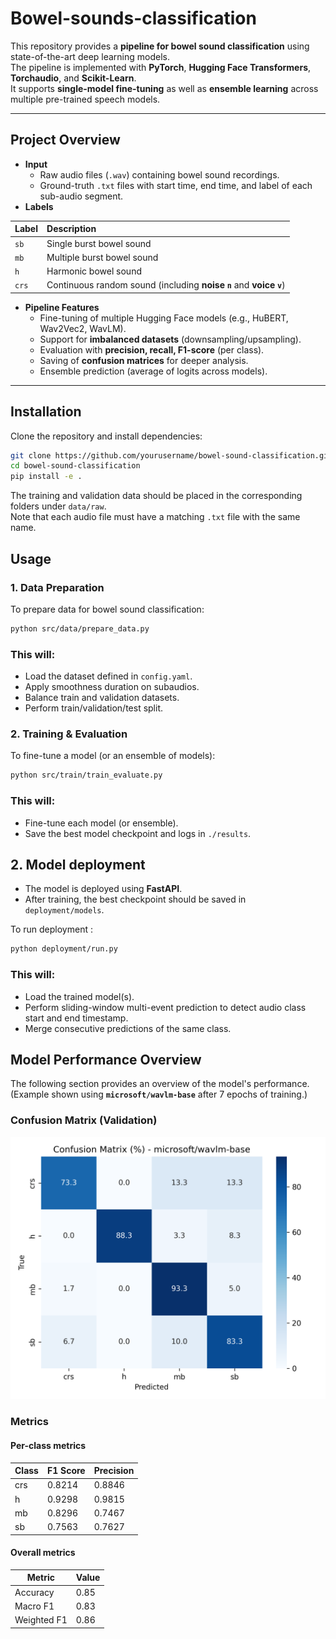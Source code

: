 # Bowel-sounds-classification

This repository provides a **pipeline for bowel sound classification** using state-of-the-art deep learning models.  
The pipeline is implemented with **PyTorch**, **Hugging Face Transformers**, **Torchaudio**, and **Scikit-Learn**.  
It supports **single-model fine-tuning** as well as **ensemble learning** across multiple pre-trained speech models.

---

## Project Overview

- **Input**
  - Raw audio files (`.wav`) containing bowel sound recordings.
  - Ground-truth `.txt` files with start time, end time, and label of each sub-audio segment.
- **Labels**

| Label | Description |
|:------|:-------------|
| `sb`  | Single burst bowel sound |
| `mb`  | Multiple burst bowel sound |
| `h`   | Harmonic bowel sound |
| `crs` | Continuous random sound (including **noise `n`** and **voice `v`**) |

- **Pipeline Features**
  - Fine-tuning of multiple Hugging Face models (e.g., HuBERT, Wav2Vec2, WavLM).
  - Support for **imbalanced datasets** (downsampling/upsampling).
  - Evaluation with **precision, recall, F1-score** (per class).
  - Saving of **confusion matrices** for deeper analysis.
  - Ensemble prediction (average of logits across models).

---

## Installation

Clone the repository and install dependencies:

```bash
git clone https://github.com/yourusername/bowel-sound-classification.git
cd bowel-sound-classification
pip install -e .
````

The training and validation data should be placed in the corresponding folders under `data/raw`.  
Note that each audio file must have a matching `.txt` file with the same name.


## Usage

### 1. Data Preparation

To prepare data for bowel sound classification:

```bash
python src/data/prepare_data.py
```

### This will:

- Load the dataset defined in `config.yaml`.
- Apply smoothness duration on subaudios.
- Balance train and validation datasets.
- Perform train/validation/test split.  

### 2. Training & Evaluation

To fine-tune a model (or an ensemble of models):

```bash
python src/train/train_evaluate.py
```
### This will:
 
- Fine-tune each model (or ensemble).  
- Save the best model checkpoint and logs in `./results`.

## 2. Model deployment

- The model is deployed using **FastAPI**.  
- After training, the best checkpoint should be saved in `deployment/models`.

To run deployment :

```bash
python deployment/run.py
```
### This will:

- Load the trained model(s).
- Perform sliding-window multi-event prediction to detect audio class start and end timestamp.  
- Merge consecutive predictions of the same class.


## Model Performance Overview  

The following section provides an overview of the model's performance.  
(Example shown using **`microsoft/wavlm-base`** after 7 epochs of training.)

### Confusion Matrix (Validation)  
![Confusion Matrix](final_result/confusion_matrix.png)

### Metrics  

#### Per-class metrics  

| Class | F1 Score | Precision |
|-------|----------|-----------|
| crs   | 0.8214   | 0.8846    |
| h     | 0.9298   | 0.9815    |
| mb    | 0.8296   | 0.7467    |
| sb    | 0.7563   | 0.7627    |

#### Overall metrics  

| Metric      | Value |
|-------------|-------|
| Accuracy    | 0.85  |
| Macro F1    | 0.83  |
| Weighted F1 | 0.86  |



